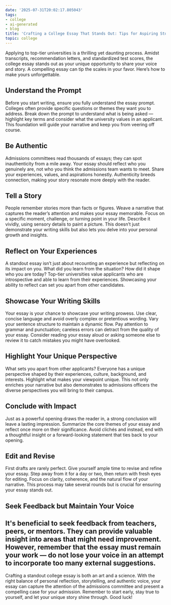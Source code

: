 ```yaml
---
date: '2025-07-31T20:02:17.805043'
tags:
- college
- ai-generated
- blog
title: 'Crafting a College Essay That Stands Out: Tips for Aspiring Students (20250731200217)'
topic: college
---
```


Applying to top-tier universities is a thrilling yet daunting process. Amidst transcripts, recommendation letters, and standardized test scores, the college essay stands out as your unique opportunity to share your voice and story. A compelling essay can tip the scales in your favor. Here’s how to make yours unforgettable.
## Understand the Prompt
Before you start writing, ensure you fully understand the essay prompt. Colleges often provide specific questions or themes they want you to address. Break down the prompt to understand what is being asked — highlight key terms and consider what the university values in an applicant. This foundation will guide your narrative and keep you from veering off course.
## Be Authentic
Admissions committees read thousands of essays; they can spot inauthenticity from a mile away. Your essay should reflect who you genuinely are, not who you think the admissions team wants to meet. Share your experiences, values, and aspirations honestly. Authenticity breeds connection, making your story resonate more deeply with the reader.
## Tell a Story
People remember stories more than facts or figures. Weave a narrative that captures the reader’s attention and makes your essay memorable. Focus on a specific moment, challenge, or turning point in your life. Describe it vividly, using sensory details to paint a picture. This doesn’t just demonstrate your writing skills but also lets you delve into your personal growth and insights.
## Reflect on Your Experiences
A standout essay isn’t just about recounting an experience but reflecting on its impact on you. What did you learn from the situation? How did it shape who you are today? Top-tier universities value applicants who are introspective and able to learn from their experiences. Showcasing your ability to reflect can set you apart from other candidates.
## Showcase Your Writing Skills
Your essay is your chance to showcase your writing prowess. Use clear, concise language and avoid overly complex or pretentious wording. Vary your sentence structure to maintain a dynamic flow. Pay attention to grammar and punctuation; careless errors can detract from the quality of your essay. Consider reading your essay aloud or asking someone else to review it to catch mistakes you might have overlooked.
## Highlight Your Unique Perspective
What sets you apart from other applicants? Everyone has a unique perspective shaped by their experiences, culture, background, and interests. Highlight what makes your viewpoint unique. This not only enriches your narrative but also demonstrates to admissions officers the diverse perspectives you will bring to their campus.
## Conclude with Impact
Just as a powerful opening draws the reader in, a strong conclusion will leave a lasting impression. Summarize the core themes of your essay and reflect once more on their significance. Avoid clichés and instead, end with a thoughtful insight or a forward-looking statement that ties back to your opening.
## Edit and Revise
First drafts are rarely perfect. Give yourself ample time to revise and refine your essay. Step away from it for a day or two, then return with fresh eyes for editing. Focus on clarity, coherence, and the natural flow of your narrative. This process may take several rounds but is crucial for ensuring your essay stands out.
## Seek Feedback but Maintain Your Voice
It's beneficial to seek feedback from teachers, peers, or mentors. They can provide valuable insight into areas that might need improvement. However, remember that the essay must remain your work — do not lose your voice in an attempt to incorporate too many external suggestions.
---
Crafting a standout college essay is both an art and a science. With the right balance of personal reflection, storytelling, and authentic voice, your essay can capture the attention of the admissions committee and present a compelling case for your admission. Remember to start early, stay true to yourself, and let your unique story shine through. Good luck!